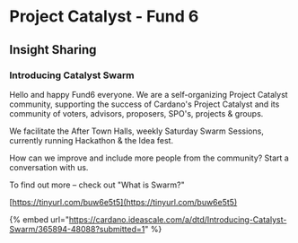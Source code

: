 # Project Catalyst - Fund 6

## Insight Sharing

### Introducing Catalyst Swarm

Hello and happy Fund6 everyone. We are a self-organizing Project Catalyst community, supporting the success of Cardano's Project Catalyst and its community of voters, advisors, proposers, SPO's, projects & groups.

We facilitate the After Town Halls, weekly Saturday Swarm Sessions, currently running Hackathon & the Idea fest.

How can we improve and include more people from the community? Start a conversation with us.

To find out more – check out "What is Swarm?"

[https://tinyurl.com/buw6e5t5](https://tinyurl.com/buw6e5t5)

{% embed url="https://cardano.ideascale.com/a/dtd/Introducing-Catalyst-Swarm/365894-48088?submitted=1" %}





